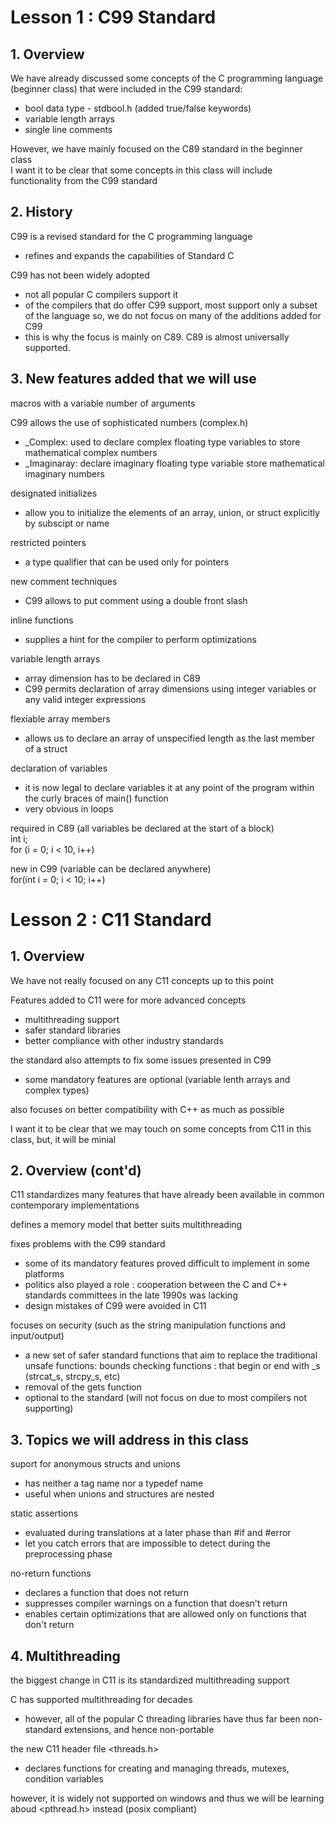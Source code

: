 # Lesson 1 : C99 Standard

## 1. Overview

We have already discussed some concepts of the C programming language (beginner class) that were included in the C99 standard:<br>
- bool data type - stdbool.h (added true/false keywords)
- variable length arrays
- single line comments

However, we have mainly focused on the C89 standard in the beginner class<br>
I want it to be clear that some concepts in this class will include functionality from the C99 standard

## 2. History

C99 is a revised standard for the C programming language
- refines and expands the capabilities of Standard C

C99 has not been widely adopted
- not all popular C compilers support it
- of the compilers that do offer C99 support, most support only a subset of the language
so, we do not focus on many of the additions added for C99
- this is why the focus is mainly on C89.
C89 is almost universally supported.

## 3. New features added that we will use

macros with a variable number of arguments

C99 allows the use of sophisticated numbers (complex.h)
- _Complex: used to declare complex floating type variables to store mathematical complex numbers
- _Imaginaray: declare imaginary floating type variable store mathematical imaginary numbers

designated initializes
- allow you to initialize the elements of an array, union, or struct explicitly by subscipt or name

restricted pointers
- a type qualifier that can be used only for pointers

new comment techniques
- C99 allows to put comment using a double front slash

inline functions
- supplies a hint for the compiler to perform optimizations

variable length arrays
- array dimension has to be declared in C89
- C99 permits declaration of array dimensions using integer variables or any valid integer expressions

flexiable array members
- allows us to declare an array of unspecified length as the last member of a struct

declaration of variables
- it is now legal to declare variables it at any point of the program within the curly braces of main() function
- very obvious in loops

required in C89 (all variables be declared at the start of a block)<br>
int i;<br>
for (i = 0; i < 10, i++)

new in C99 (variable can be declared anywhere)<br>
for(int i = 0; i < 10; i++)

# Lesson 2 : C11 Standard

## 1. Overview

We have not really focused on any C11 concepts up to this point

Features added to C11 were for more advanced concepts
- multithreading support
- safer standard libraries
- better compliance with other industry standards

the standard also attempts to fix some issues presented in C99
- some mandatory features are optional (variable lenth arrays and complex types)

also focuses on better compatibility with C++ as much as possible

I want it to be clear that we may touch on some concepts from C11 in this class, but, it will be minial

## 2. Overview (cont'd)

C11 standardizes many features that have already been available in common contemporary implementations

defines a memory model that better suits multithreading

fixes problems with the C99 standard
- some of its mandatory features proved difficult to implement in some platforms
- politics also played a role : cooperation between the C and C++ standards committees in the late 1990s was lacking
- design mistakes of C99 were avoided in C11

focuses on security (such as the string manipulation functions and input/output)
- a new set of safer standard functions that aim to replace the traditional unsafe functions: bounds checking functions : that begin or end with _s (strcat_s, strcpy_s, etc)
- removal of the gets function
- optional to the standard (will not focus on due to most compilers not supporting)

## 3. Topics we will address in this class

suport for anonymous structs and unions
- has neither a tag name nor a typedef name
- useful when unions and structures are nested

static assertions
- evaluated during translations at a later phase than #if and #error
- let you catch errors that are impossible to detect during the preprocessing phase

no-return functions
- declares a function that does not return
- suppresses compiler warnings on a function that doesn't return
- enables certain optimizations that are allowed only on functions that don't return

## 4. Multithreading

the biggest change in C11 is its standardized multithreading support

C has supported multithreading for decades
- however, all of the popular C threading libraries have thus far been non-standard extensions, and hence non-portable

the new C11 header file <threads.h>
- declares functions for creating and managing threads, mutexes, condition variables

however, it is widely not supported on windows and thus we will be learning aboud <pthread.h> instead (posix compliant)












